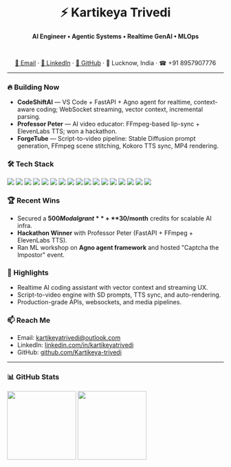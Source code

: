 <div align="center">

<h1>⚡️ Kartikeya Trivedi</h1>

<strong>AI Engineer • Agentic Systems • Realtime GenAI • MLOps</strong>

<br/>

<a href="mailto:kartikeyatrivedi@outlook.com">📧 Email</a> · 
<a href="https://www.linkedin.com/in/kartikeyatrivedi">💼 LinkedIn</a> · 
<a href="https://github.com/Kartikeya-trivedi">🐙 GitHub</a> · 
📍 Lucknow, India · ☎︎ +91 8957907776

</div>

---

### 🔥 Building Now

- **CodeShiftAI** — VS Code + FastAPI + Agno agent for realtime, context-aware coding; WebSocket streaming, vector context, incremental parsing.
- **Professor Peter** — AI video educator: FFmpeg-based lip-sync + ElevenLabs TTS; won a hackathon.
- **ForgeTube** — Script-to-video pipeline: Stable Diffusion prompt generation, FFmpeg scene stitching, Kokoro TTS sync, MP4 rendering.

### 🛠️ Tech Stack

<div align="left">

<img src="https://img.shields.io/badge/Python-3776AB?logo=python&logoColor=white" />
<img src="https://img.shields.io/badge/FastAPI-009688?logo=fastapi&logoColor=white" />
<img src="https://img.shields.io/badge/Agno-2D2D2D?logo=autonomous&logoColor=white&label=Agentic" />
<img src="https://img.shields.io/badge/PyTorch-EE4C2C?logo=pytorch&logoColor=white" />
<img src="https://img.shields.io/badge/Pandas-150458?logo=pandas&logoColor=white" />
<img src="https://img.shields.io/badge/WebSockets-333333?logo=socketdotio&logoColor=white" />
<img src="https://img.shields.io/badge/FFmpeg-007808?logo=ffmpeg&logoColor=white" />
<img src="https://img.shields.io/badge/ElevenLabs-TTS-111111" />
<img src="https://img.shields.io/badge/Kokoro-TTS-222222" />
<img src="https://img.shields.io/badge/PostgreSQL-316192?logo=postgresql&logoColor=white" />
<img src="https://img.shields.io/badge/SQLite-003B57?logo=sqlite&logoColor=white" />
<img src="https://img.shields.io/badge/Docker-2496ED?logo=docker&logoColor=white" />
<img src="https://img.shields.io/badge/Modal-000000?logo=serverless&logoColor=white" />
<img src="https://img.shields.io/badge/Git-F05032?logo=git&logoColor=white" />
<img src="https://img.shields.io/badge/GitHub-181717?logo=github&logoColor=white" />
<img src="https://img.shields.io/badge/VS%20Code-007ACC?logo=visualstudiocode&logoColor=white" />
<img src="https://img.shields.io/badge/PyCharm-000000?logo=pycharm&logoColor=white" />

</div>

### 🏆 Recent Wins

- Secured a **$500 Modal grant** + **$30/month** credits for scalable AI infra.
- **Hackathon Winner** with Professor Peter (FastAPI + FFmpeg + ElevenLabs TTS).
- Ran ML workshop on **Agno agent framework** and hosted "Captcha the Impostor" event.

### 🚀 Highlights

- Realtime AI coding assistant with vector context and streaming UX.
- Script-to-video engine with SD prompts, TTS sync, and auto-rendering.
- Production-grade APIs, websockets, and media pipelines.

### 📫 Reach Me

- Email: [kartikeyatrivedi@outlook.com](mailto:kartikeyatrivedi@outlook.com)
- LinkedIn: [linkedin.com/in/kartikeyatrivedi](https://www.linkedin.com/in/kartikeyatrivedi)
- GitHub: [github.com/Kartikeya-trivedi](https://github.com/Kartikeya-trivedi)

---

### 📊 GitHub Stats

<div align="left">

<img height="160" src="https://github-readme-stats.vercel.app/api?username=Kartikeya-trivedi&show_icons=true&theme=radical&hide_title=true" />
<img height="160" src="https://github-readme-streak-stats.herokuapp.com/?user=Kartikeya-trivedi&theme=radical" />

</div>
